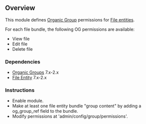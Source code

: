 ## Overview

This module defines [Organic Group](https://www.drupal.org/project/og) 
permissions for [File entities](https://www.drupal.org/project/file_entity).
  
For each file bundle, the following OG permissions are available:
* View file
* Edit file
* Delete file


### Dependencies

* [Organic Groups](https://www.drupal.org/project/og) 7.x-2.x
* [File Entity](https://www.drupal.org/project/file_entity) 7.x-2.x

### Instructions

* Enable module.
* Make at least one file entity bundle "group content" by adding a og_group_ref
  field to the bundle.
* Modify permissions at 'admin/config/group/permissions'.
